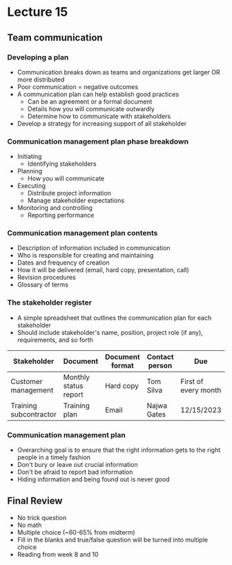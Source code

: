 # Lecture 15

## Team communication

### Developing a plan

- Communication breaks down as teams and  organizations get larger OR more distributed
- Poor communication = negative outcomes
- A communication plan can help establish good practices
    - Can be an agreement or a formal document
    - Details how you will communicate outwardly
    - Determine how to communicate with stakeholders
- Develop a strategy for increasing support of all stakeholder

### Communication management plan phase breakdown

- Initiating
    - Identifying stakeholders
- Planning
    - How you will communicate
- Executing
    - Distribute project information
    - Manage stakeholder expectations
- Monitoring and controlling
    - Reporting performance

### Communication management plan contents

- Description of information included in communication
- Who is responsible for creating and maintaining
- Dates and frequency of creation
- How it will be delivered (email, hard copy, presentation, call)
- Revision procedures
- Glossary of terms

### The stakeholder register

- A simple spreadsheet that outlines the communication plan for each stakeholder
- Should include stakeholder's name, position, project role (if any), requirements, and so forth

| Stakeholder | Document | Document format | Contact person | Due |
| ----- | ----- | ----- | ----- | ----- |
| Customer management | Monthly status report | Hard copy | Tom Silva | First of every month |
| Training subcontractor | Training plan | Email | Najwa Gates |  12/15/2023 |

### Communication management plan

- Overarching goal is to ensure that the right information gets to the right people in a timely fashion
- Don't bury or leave out crucial information
- Don't be afraid to report bad information
- Hiding information and being found out is never good

## Final Review

- No trick question
- No math
- Multiple choice (~60-65% from midterm)
- Fill in the blanks and true/false question will be turned into multiple choice
- Reading from week 8 and 10